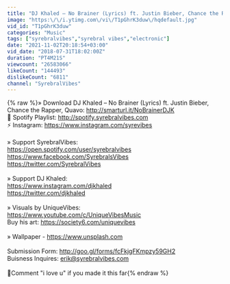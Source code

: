 ```yaml
---
title: "DJ Khaled – No Brainer (Lyrics) ft. Justin Bieber, Chance the Rapper, Quavo"
image: "https:\/\/i.ytimg.com\/vi\/T1pGhrK3duw\/hqdefault.jpg"
vid_id: "T1pGhrK3duw"
categories: "Music"
tags: ["syrebralvibes","syrebral vibes","electronic"]
date: "2021-11-02T20:18:54+03:00"
vid_date: "2018-07-31T18:02:00Z"
duration: "PT4M21S"
viewcount: "26583066"
likeCount: "144493"
dislikeCount: "6811"
channel: "SyrebralVibes"
---
```

{% raw %}» Download DJ Khaled – No Brainer (Lyrics) ft. Justin Bieber, Chance the Rapper, Quavo: <a rel="nofollow" target="blank" href="http://smarturl.it/NoBrainerDJK">http://smarturl.it/NoBrainerDJK</a><br />🎵 Spotify Playlist: <a rel="nofollow" target="blank" href="http://spotify.syrebralvibes.com">http://spotify.syrebralvibes.com</a><br />⚡ Instagram: <a rel="nofollow" target="blank" href="https://www.instagram.com/syrevibes">https://www.instagram.com/syrevibes</a><br /><br />» Support SyrebralVibes:<br /><a rel="nofollow" target="blank" href="https://open.spotify.com/user/syrebralvibes">https://open.spotify.com/user/syrebralvibes</a><br /><a rel="nofollow" target="blank" href="https://www.facebook.com/SyrebralsVibes">https://www.facebook.com/SyrebralsVibes</a><br /><a rel="nofollow" target="blank" href="https://twitter.com/SyrebralVibes">https://twitter.com/SyrebralVibes</a><br /><br />» Support DJ Khaled:<br /><a rel="nofollow" target="blank" href="https://www.instagram.com/djkhaled">https://www.instagram.com/djkhaled</a><br /><a rel="nofollow" target="blank" href="https://twitter.com/djkhaled">https://twitter.com/djkhaled</a><br /><br />» Visuals by UniqueVibes:<br /><a rel="nofollow" target="blank" href="https://www.youtube.com/c/UniqueVibesMusic">https://www.youtube.com/c/UniqueVibesMusic</a><br />Buy his art: <a rel="nofollow" target="blank" href="https://society6.com/uniquevibes">https://society6.com/uniquevibes</a><br /><br />» Wallpaper - <a rel="nofollow" target="blank" href="https://www.unsplash.com">https://www.unsplash.com</a><br /><br />Submission Form: <a rel="nofollow" target="blank" href="http://goo.gl/forms/fcFkjgFKmpzy59GH2">http://goo.gl/forms/fcFkjgFKmpzy59GH2</a><br />Buisness Inquires: erik@syrebralvibes.com<br /><br />💖Comment &quot;i love u&quot; if you made it this far{% endraw %}
